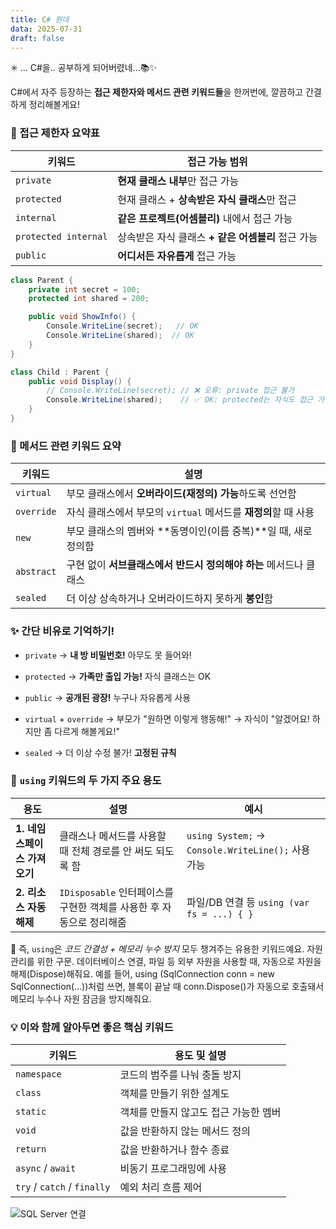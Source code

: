 ```yaml
---
title: C# 뭔데
data: 2025-07-31
draft: false
---
```


✳️ ...
C#을.. 공부하게 되어버렸네...📚✨

C#에서 자주 등장하는 **접근 제한자와 메서드 관련 키워드들**을 한꺼번에, 깔끔하고 간결하게 정리해볼게요!

### 🔐 접근 제한자 요약표

|키워드|접근 가능 범위|
|---|---|
|`private`|**현재 클래스 내부**만 접근 가능|
|`protected`|현재 클래스 + **상속받은 자식 클래스**만 접근|
|`internal`|**같은 프로젝트(어셈블리)** 내에서 접근 가능|
|`protected internal`|상속받은 자식 클래스 **+ 같은 어셈블리** 접근 가능|
|`public`|**어디서든 자유롭게** 접근 가능|

```csharp
class Parent {
    private int secret = 100;
    protected int shared = 200;

    public void ShowInfo() {
        Console.WriteLine(secret);   // OK
        Console.WriteLine(shared);  // OK
    }
}

class Child : Parent {
    public void Display() {
        // Console.WriteLine(secret); // ❌ 오류: private 접근 불가
        Console.WriteLine(shared);    // ✅ OK: protected는 자식도 접근 가능
    }
}
```

### 🔧 메서드 관련 키워드 요약

|키워드|설명|
|---|---|
|`virtual`|부모 클래스에서 **오버라이드(재정의) 가능**하도록 선언함|
|`override`|자식 클래스에서 부모의 `virtual` 메서드를 **재정의**할 때 사용|
|`new`|부모 클래스의 멤버와 **동명이인(이름 중복)**일 때, 새로 정의함|
|`abstract`|구현 없이 **서브클래스에서 반드시 정의해야 하는** 메서드나 클래스|
|`sealed`|더 이상 상속하거나 오버라이드하지 못하게 **봉인**함|

### ✨ 간단 비유로 기억하기!

- `private` → **내 방 비밀번호!** 아무도 못 들어와!
    
- `protected` → **가족만 출입 가능!** 자식 클래스는 OK
    
- `public` → **공개된 광장!** 누구나 자유롭게 사용
    
- `virtual` + `override` → 부모가 "원하면 이렇게 행동해!" → 자식이 "알겠어요! 하지만 좀 다르게 해볼게요!"
    
- `sealed` → 더 이상 수정 불가! **고정된 규칙**


### 🔑 `using` 키워드의 두 가지 주요 용도

|용도|설명|예시|
|---|---|---|
|**1. 네임스페이스 가져오기**|클래스나 메서드를 사용할 때 전체 경로를 안 써도 되도록 함|`using System;` → `Console.WriteLine();` 사용 가능|
|**2. 리소스 자동 해제**|`IDisposable` 인터페이스를 구현한 객체를 사용한 후 자동으로 정리해줌|파일/DB 연결 등 `using (var fs = ...) { }`|

📌 즉, `using`은 _코드 간결성 + 메모리 누수 방지_ 모두 챙겨주는 유용한 키워드예요. 자원 관리를 위한 구문.
데이터베이스 연결, 파일 등 외부 자원을 사용할 때, 자동으로 자원을 해제(Dispose)해줘요.
예를 들어, using (SqlConnection conn = new SqlConnection(...))처럼 쓰면, 블록이 끝날 때 conn.Dispose()가 자동으로 호출돼서 메모리 누수나 자원 잠금을 방지해줘요.

### 💡 이와 함께 알아두면 좋은 핵심 키워드

|키워드|용도 및 설명|
|---|---|
|`namespace`|코드의 범주를 나눠 충돌 방지|
|`class`|객체를 만들기 위한 설계도|
|`static`|객체를 만들지 않고도 접근 가능한 멤버|
|`void`|값을 반환하지 않는 메서드 정의|
|`return`|값을 반환하거나 함수 종료|
|`async` / `await`|비동기 프로그래밍에 사용|
|`try` / `catch` / `finally`|예외 처리 흐름 제어|

<!-- 기본 이미지 삽입 -->
<!-- 방법 1: 절대 경로 사용 -->
![SQL Server 연결](/images/sql-connection-example.png)